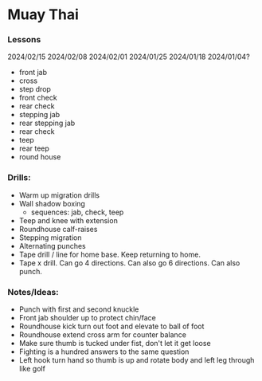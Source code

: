 # Muay Thai

### Lessons
2024/02/15
2024/02/08
2024/02/01
2024/01/25
2024/01/18
2024/01/04?


- front jab
- cross
- step drop
- front check
- rear check
- stepping jab
- rear stepping jab
- rear check
- teep
- rear teep
- round house

### Drills:
- Warm up migration drills
- Wall shadow boxing
    - sequences: jab, check, teep
- Teep and knee with extension
- Roundhouse calf-raises
- Stepping migration
- Alternating punches
- Tape drill / line for home base. Keep returning to home.
- Tape x drill. Can go 4 directions. Can also go 6 directions. Can also punch.

### Notes/Ideas:
- Punch with first and second knuckle
- Front jab shoulder up to protect chin/face
- Roundhouse kick turn out foot and elevate to ball of foot
- Roundhouse extend cross arm for counter balance
- Make sure thumb is tucked under fist, don't let it get loose
- Fighting is a hundred answers to the same question
- Left hook turn hand so thumb is up and rotate body and left leg through like golf
